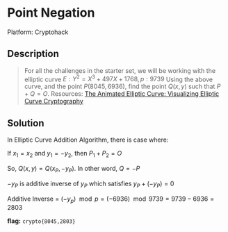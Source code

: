 # Point Negation

Platform: Cryptohack

## Description

> For all the challenges in the starter set, we will be working with the elliptic curve $E: Y^{2}=X^{3}+497X+1768, p:9739$
> Using the above curve, and the point $P(8045,6936)$, find the point $Q(x,y)$ such that $P + Q = O$.
> Resources: [The Animated Elliptic Curve: Visualizing Elliptic Curve Cryptography](https://curves.xargs.org/)

## Solution

In Elliptic Curve Addition Algorithm, there is case where:

If $x_{1}= x_{2}$ and $y_{1} = −y_{2}$, then $P_{1} + P_{2} = O$

So, $Q(x,y)=Q(x_{P},-y_{P})$. In other word, $Q=-P$

$-y_{P}$ is additive inverse of $y_{P}$ which satisfies $y_{P}+(-y_{P})=0$

Additive Inverse = $(-y_p) \mod p = (-6936) \mod 9739 = 9739 - 6936 = 2803$

<!-- This code section is a work in progress - TODO: Update with the solucion -->
**flag:** `crypto{8045,2803}`
